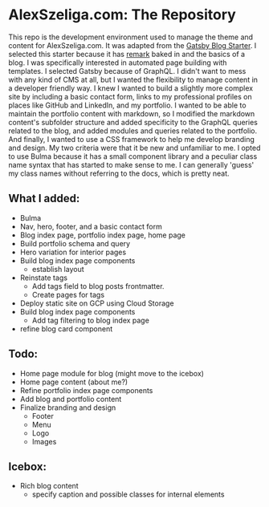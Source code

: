 # AlexSzeliga.com: The Repository
This repo is the development environment used to manage the theme and content for AlexSzeliga.com. It was adapted from the [Gatsby Blog Starter](https://www.gatsbyjs.org/starters/gatsbyjs/gatsby-starter-blog/). I selected this starter because it has [remark](https://remark.js.org/) baked in and the basics of a blog. I was specifically interested in automated page building with templates. I selected Gatsby because of GraphQL. I didn't want to mess with any kind of CMS at all, but I wanted the flexibility to manage content in a developer friendly way.
I knew I wanted to build a slightly more complex site by including a basic contact form, links to my professional profiles on places like GitHub and LinkedIn, and my portfolio.
I wanted to be able to maintain the portfolio content with markdown, so I modified the markdown content's subfolder structure and added specificity to the GraphQL queries related to the blog, and added modules and queries related to the portfolio.
And finally, I wanted to use a CSS framework to help me develop branding and design. My two criteria were that it be new and unfamiliar to me. I opted to use Bulma because it has a small component library and a peculiar class name syntax that has started to make sense to me. I can generally 'guess' my class names without referring to the docs, which is pretty neat.
## What I added:
- Bulma
- Nav, hero, footer, and a basic contact form
- Blog index page, portfolio index page, home page
- Build portfolio schema and query
- Hero variation for interior pages
- Build blog index page components
  - establish layout
- Reinstate tags
  - Add tags field to blog posts frontmatter.
  - Create pages for tags
- Deploy static site on GCP using Cloud Storage
- Build blog index page components
  - Add tag filtering to blog index page
- refine blog card component
## Todo:
- Home page module for blog (might move to the icebox)
- Home page content (about me?)
- Refine portfolio index page components
- Add blog and portfolio content
- Finalize branding and design
  - Footer
  - Menu
  - Logo
  - Images
## Icebox:
- Rich blog content
  - specify caption and possible classes for internal elements